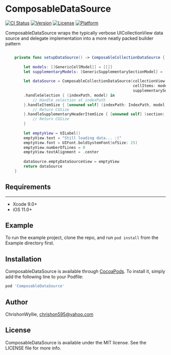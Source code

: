 # ComposableDataSource

[![CI Status](https://img.shields.io/travis/ChrishonWyllie/ComposableDataSource.svg?style=flat)](https://travis-ci.org/ChrishonWyllie/ComposableDataSource)
[![Version](https://img.shields.io/cocoapods/v/ComposableDataSource.svg?style=flat)](https://cocoapods.org/pods/ComposableDataSource)
[![License](https://img.shields.io/cocoapods/l/ComposableDataSource.svg?style=flat)](https://cocoapods.org/pods/ComposableDataSource)
[![Platform](https://img.shields.io/cocoapods/p/ComposableDataSource.svg?style=flat)](https://cocoapods.org/pods/ComposableDataSource)

ComposableDataSource wraps the typically verbose UICollectionView data source and delegate implementation into a more neatly packed builder pattern

```swift

    private func setupDataSource() -> ComposableCollectionDataSource {
            
        let models: [[GenericCellModel]] = [[]]
        let supplementaryModels: [GenericSupplementarySectionModel] = []
        
        let dataSource = ComposableCollectionDataSource(collectionView: collectionView,
                                                        cellItems: models,
                                                        supplementarySectionItems: supplementaryModels)
        .handleSelection { (indexPath, model) in
            // Handle selection at indexPath
        }.handleItemSize { [unowned self] (indexPath: IndexPath, model: GenericCellModel) -> CGSize in
            // Return CGSize
        }.handleSupplementaryHeaderItemSize { [unowned self] (section: Int, model: GenericSupplementaryModel) -> CGSize in
            // Return CGSize
        }
        
        let emptyView = UILabel()
        emptyView.text = "Still loading data... :)"
        emptyView.font = UIFont.boldSystemFont(ofSize: 25)
        emptyView.numberOfLines = 0
        emptyView.textAlignment = .center
        
        dataSource.emptyDataSourceView = emptyView
        return dataSource
    }

```

## Requirements

<hr />

<ul>
    <li>Xcode 9.0+</li>
    <li>iOS 11.0+</li>
</ul>

## Example

To run the example project, clone the repo, and run `pod install` from the Example directory first.

## Installation

ComposableDataSource is available through [CocoaPods](https://cocoapods.org). To install
it, simply add the following line to your Podfile:

```ruby
pod 'ComposableDataSource'
```

## Author

ChrishonWyllie, chrishon595@yahoo.com

## License

ComposableDataSource is available under the MIT license. See the LICENSE file for more info.
